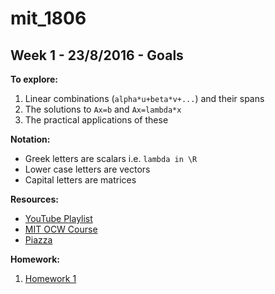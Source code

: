 # mit_1806

## Week 1 - 23/8/2016 - Goals 
**To explore:**

1. Linear combinations (`alpha*u+beta*v+...`) and their spans 
1. The solutions to `Ax=b` and `Ax=lambda*x`
1. The practical applications of these

**Notation:**

- Greek letters are scalars i.e. `lambda in \R`
- Lower case letters are vectors
- Capital letters are matrices
 
**Resources:**

- [YouTube Playlist](https://www.youtube.com/playlist?list=PLH7ep3MlVV1F_yjznbsjGyFGI82a__oNj)
- [MIT OCW Course](http://ocw.mit.edu/courses/mathematics/18-06-linear-algebra-spring-2010/)
- [Piazza](https://piazza.com/udacity_nanodegree/fall2016/1806)

**Homework:**

1. [Homework 1](https://github.com/machinelearningnanodegree/mit_1806/blob/master/hw1.ipynb)

